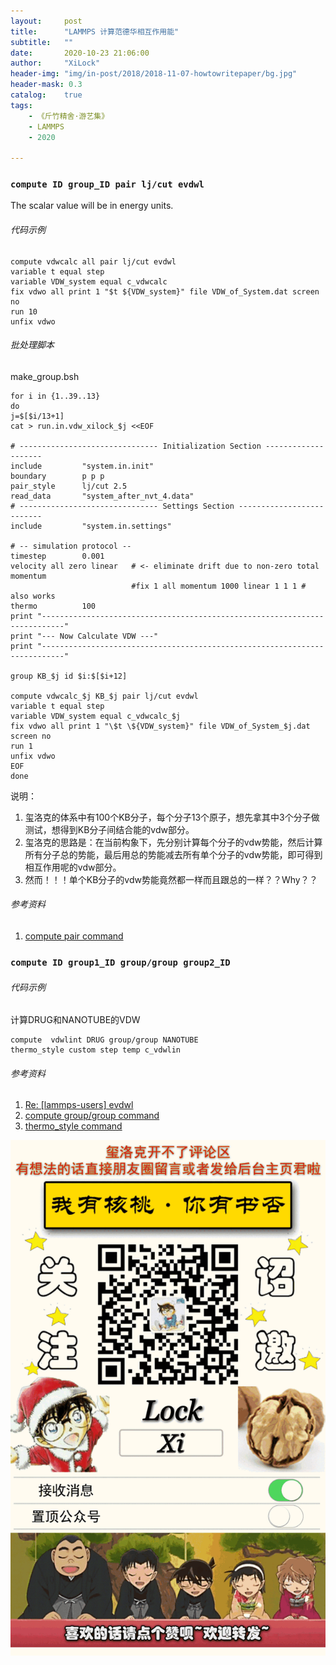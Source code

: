 ```yaml
---
layout:     post
title:      "LAMMPS 计算范德华相互作用能"
subtitle:   ""
date:       2020-10-23 21:06:00
author:     "XiLock"
header-img: "img/in-post/2018/2018-11-07-howtowritepaper/bg.jpg"
header-mask: 0.3
catalog:    true
tags:
    - 《斤竹精舍·游艺集》
    - LAMMPS
    - 2020

---
```


### `compute ID group_ID pair lj/cut evdwl`
The scalar value will be in energy units.
###### 代码示例
```
compute vdwcalc all pair lj/cut evdwl
variable t equal step
variable VDW_system equal c_vdwcalc
fix vdwo all print 1 "$t ${VDW_system}" file VDW_of_System.dat screen no
run 10
unfix vdwo
```

###### 批处理脚本
make_group.bsh
```
for i in {1..39..13}
do
j=$[$i/13+1]
cat > run.in.vdw_xilock_$j <<EOF

# ------------------------------- Initialization Section --------------------
include         "system.in.init"
boundary        p p p
pair_style      lj/cut 2.5
read_data       "system_after_nvt_4.data"
# ------------------------------- Settings Section --------------------------
include         "system.in.settings"

# -- simulation protocol --
timestep        0.001
velocity all zero linear   # <- eliminate drift due to non-zero total momentum
                           #fix 1 all momentum 1000 linear 1 1 1 # also works
thermo          100
print "---------------------------------------------------------------------------"
print "--- Now Calculate VDW ---"
print "---------------------------------------------------------------------------"

group KB_$j id $i:$[$i+12]

compute vdwcalc_$j KB_$j pair lj/cut evdwl
variable t equal step
variable VDW_system equal c_vdwcalc_$j
fix vdwo all print 1 "\$t \${VDW_system}" file VDW_of_System_$j.dat screen no
run 1
unfix vdwo
EOF
done
```
说明：
1. 玺洛克的体系中有100个KB分子，每个分子13个原子，想先拿其中3个分子做测试，想得到KB分子间结合能的vdw部分。
1. 玺洛克的思路是：在当前构象下，先分别计算每个分子的vdw势能，然后计算所有分子总的势能，最后用总的势能减去所有单个分子的vdw势能，即可得到相互作用呢的vdw部分。
1. 然而！！！单个KB分子的vdw势能竟然都一样而且跟总的一样？？Why？？






###### 参考资料
1. [compute pair command](https://lammps.sandia.gov/doc/compute_pair.html)




### `compute ID group1_ID group/group group2_ID`
###### 代码示例
计算DRUG和NANOTUBE的VDW
```
compute  vdwlint DRUG group/group NANOTUBE
thermo_style custom step temp c_vdwlin
```

###### 参考资料
1. [Re: [lammps-users] evdwl](https://lammps.sandia.gov/threads/msg14241.html)
1. [compute group/group command](https://lammps.sandia.gov/doc/compute_group_group.html)
1. [thermo_style command](https://lammps.sandia.gov/doc/thermo_style.html)

![](/img/wc-tail.GIF)
